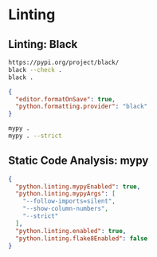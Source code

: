 # Linting

## Linting: Black

```bash
https://pypi.org/project/black/
black --check .
black .
```

```json
{
  "editor.formatOnSave": true,
  "python.formatting.provider": "black"
}
```

```bash
mypy .
mypy . --strict
```

## Static Code Analysis: mypy

```json
{
  "python.linting.mypyEnabled": true,
  "python.linting.mypyArgs": [
    "--follow-imports=silent",
    "--show-column-numbers",
    "--strict"
  ],
  "python.linting.enabled": true,
  "python.linting.flake8Enabled": false
}
```
